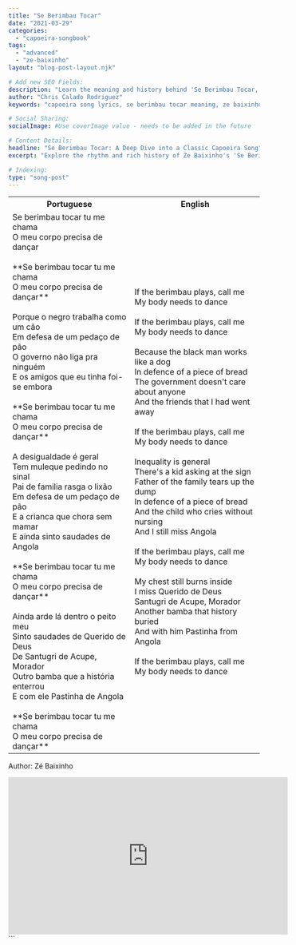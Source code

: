 ```yaml
---
title: "Se Berimbau Tocar"
date: "2021-03-29"
categories:
  - "capoeira-songbook"
tags:
  - "advanced"
  - "ze-baixinho"
layout: "blog-post-layout.njk"

# Add new SEO Fields:
description: "Learn the meaning and history behind 'Se Berimbau Tocar,' a classic capoeira song by Ze Baixinho. Explore advanced techniques and lyrics."
author: "Chris Calado Rodriguez"
keywords: "capoeira song lyrics, se berimbau tocar meaning, ze baixinho capoeira, advanced capoeira song, capoeira songbook, berimbau song translation, capoeira music history, roda de capoeira song"

# Social Sharing:
socialImage: #Use coverImage value - needs to be added in the future

# Content Details:
headline: "Se Berimbau Tocar: A Deep Dive into a Classic Capoeira Song"
excerpt: "Explore the rhythm and rich history of Ze Baixinho's 'Se Berimbau Tocar,' uncovering advanced capoeira techniques and lyrical meaning."

# Indexing:
type: "song-post"
---
```



<table class="capoeira-table">
    <tr class="header-row">
        <th>Portuguese</th>
        <th>English</th>
    </tr>
    <tr>
        <td>Se berimbau tocar tu me chama<br>O meu corpo precisa de dançar<br><br>**Se berimbau tocar tu me chama<br>O meu corpo precisa de dançar**<br><br>Porque o negro trabalha como um cão<br>Em defesa de um pedaço de pão<br>O governo não liga pra ninguém<br>E os amigos que eu tinha foi-se embora<br><br>**Se berimbau tocar tu me chama<br>O meu corpo precisa de dançar**<br><br>A desigualdade é geral<br>Tem muleque pedindo no sinal<br>Pai de familia rasga o lixão<br>Em defesa de um pedaço de pão<br>E a crianca que chora sem mamar<br>E ainda sinto saudades de Angola<br><br>**Se berimbau tocar tu me chama<br>O meu corpo precisa de dançar**<br><br>Ainda arde lá dentro o peito meu<br>Sinto saudades de Querido de Deus<br>De Santugri de Acupe, Morador<br>Outro bamba que a história enterrou<br>E com ele Pastinha de Angola<br><br>**Se berimbau tocar tu me chama<br>O meu corpo precisa de dançar**</td>
        <td>If the berimbau plays, call me<br>My body needs to dance<br><br>If the berimbau plays, call me<br>My body needs to dance<br><br>Because the black man works like a dog<br>In defence of a piece of bread<br>The government doesn't care about anyone<br>And the friends that I had went away<br><br>If the berimbau plays, call me<br>My body needs to dance<br><br>Inequality is general<br>There's a kid asking at the sign<br>Father of the family tears up the dump<br>In defence of a piece of bread<br>And the child who cries without nursing<br>And I still miss Angola<br><br>If the berimbau plays, call me<br>My body needs to dance<br><br>My chest still burns inside<br>I miss Querido de Deus<br>Santugri de Acupe, Morador<br>Another bamba that history buried<br>And with him Pastinha from Angola<br><br>If the berimbau plays, call me<br>My body needs to dance</td>
    </tr>
</table>
<figcaption>

Author: Zé Baixinho

</figcaption>

<iframe width="560" height="315" src="https://www.youtube.com/embed/6z2uMYHs4Qs" title="YouTube video player" frameborder="0" allow="accelerometer; autoplay; clipboard-write; encrypted-media; gyroscope; picture-in-picture" allowfullscreen></iframe>
```